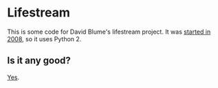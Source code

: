 # Lifestream

This is some code for David Blume's lifestream project. It was [started in 2008](https://www.plurk.com/p/2lrqa), so it uses Python 2.

## Is it any good?

[Yes](https://news.ycombinator.com/item?id=3067434).

